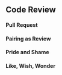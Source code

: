 ## Code Review

#### Pull Request

#### Pairing as Review

#### Pride and Shame

#### Like, Wish, Wonder

